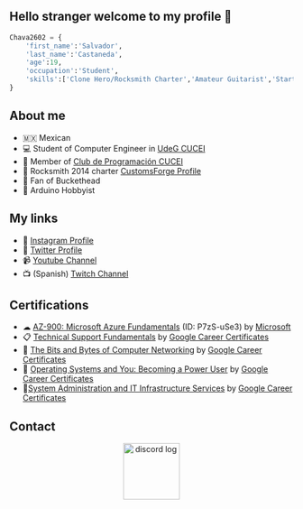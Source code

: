 ## Hello stranger welcome to my profile 👀

```python
Chava2602 = {
    'first_name':'Salvador',
    'last_name':'Castaneda',
    'age':19,
    'occupation':'Student',
    'skills':['Clone Hero/Rocksmith Charter','Amateur Guitarist','Starter in Azure','Arduino']
}
```

## About me
- 🇲🇽 Mexican
- 💻 Student of Computer Engineer in [UdeG CUCEI](http://www.cucei.udg.mx)
- 🧐 Member of [Club de Programación CUCEI](https://programacion-cucei.club)
- 🎸 Rocksmith 2014 charter [CustomsForge Profile](https://ignition4.customsforge.com/profile/Chava2602)
- 🐓 Fan of Buckethead
- 🤖 Arduino Hobbyist

## My links
- 📸 [Instagram Profile](https://www.instagram.com/chava.2602/)
- 🐣 [Twitter Profile](https://twitter.com/Chava2602)
- 📹 [Youtube Channel](https://www.youtube.com/channel/UCrEqw6lvFmyKZUinkyg2o2Q)
- 📺 (Spanish) [Twitch Channel](https://www.twitch.tv/chava_2602)

## Certifications
- ☁ [AZ-900: Microsoft Azure Fundamentals](http://verify.certiport.com/) (ID: P7zS-uSe3) by [Microsoft](https://docs.microsoft.com/en-us/learn/certifications/exams/az-900)
- 📋 [Technical Support Fundamentals](https://coursera.org/share/e91f3f8e49827e901dedc5b7784351da) by [Google Career Certificates](https://www.coursera.org/learn/technical-support-fundamentals#instructors)
- 📶 [The Bits and Bytes of Computer Networking](https://coursera.org/share/f13faf8eb7dc079f7a51c31b8c5a5fec) by [Google Career Certificates](https://www.coursera.org/learn/technical-support-fundamentals#instructors)
- 🐧 [Operating Systems and You: Becoming a Power User](https://coursera.org/share/ef44c653c38bde4ee493409f20365680) by [Google Career Certificates](https://www.coursera.org/learn/technical-support-fundamentals#instructors)
- 📂[System Administration and IT Infrastructure Services](https://coursera.org/share/4121e32cbc3df588fea9affb543fc428) by [Google Career Certificates](https://www.coursera.org/learn/technical-support-fundamentals#instructors)

## Contact
<p align="center">
<a href="https://discord.com/users/1005200307380297728"> <img width ="100" alt="discord log" src="https://user-images.githubusercontent.com/70974733/183151406-169b0b84-7cf9-404b-a480-2a57decc70cb.png">

